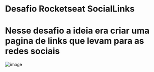 # Desafio Rocketseat SocialLinks

<h1>Nesse desafio a ideia era criar uma pagina de links que levam para as redes sociais</h1>

![image](https://user-images.githubusercontent.com/63562960/198844197-6c92c71a-eacc-4ef5-869f-01940ab2a5f5.png)
